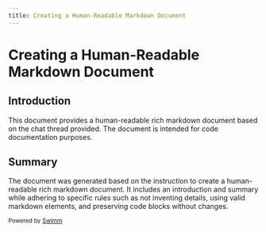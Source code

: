 ```yaml
---
title: Creating a Human-Readable Markdown Document
---
```

# Creating a Human-Readable Markdown Document

## Introduction

This document provides a human-readable rich markdown document based on the chat thread provided. The document is intended for code documentation purposes.

## Summary

The document was generated based on the instruction to create a human-readable rich markdown document. It includes an introduction and summary while adhering to specific rules such as not inventing details, using valid markdown elements, and preserving code blocks without changes.

<SwmMeta version="3.0.0"><sup>Powered by [Swimm](http://localhost:5000/)</sup></SwmMeta>

